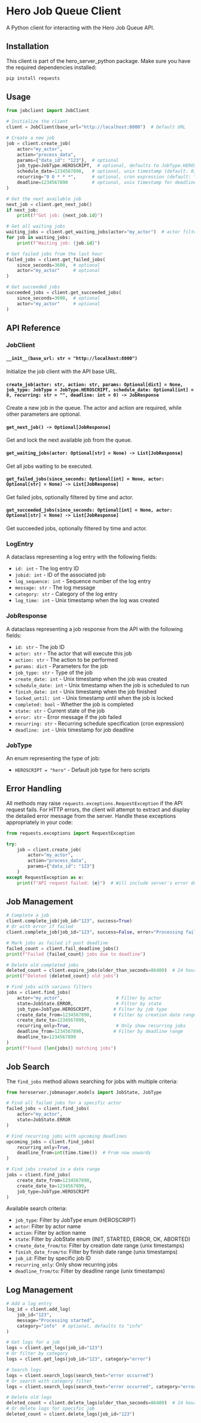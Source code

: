 # Hero Job Queue Client

A Python client for interacting with the Hero Job Queue API.

## Installation

This client is part of the hero_server_python package. Make sure you have the required dependencies installed:

```bash
pip install requests
```

## Usage

```python
from jobclient import JobClient

# Initialize the client
client = JobClient(base_url="http://localhost:8000")  # Default URL

# Create a new job
job = client.create_job(
    actor="my_actor",
    action="process_data",
    params={"data_id": "123"},  # optional
    job_type=JobType.HEROSCRIPT,  # optional, defaults to JobType.HEROSCRIPT
    schedule_date=1234567890,   # optional, unix timestamp (default: 0)
    recurring="0 0 * * *",      # optional, cron expression (default: "")
    deadline=1234567890         # optional, unix timestamp for deadline
)

# Get the next available job
next_job = client.get_next_job()
if next_job:
    print(f"Got job: {next_job.id}")

# Get all waiting jobs
waiting_jobs = client.get_waiting_jobs(actor="my_actor")  # actor filter is optional
for job in waiting_jobs:
    print(f"Waiting job: {job.id}")

# Get failed jobs from the last hour
failed_jobs = client.get_failed_jobs(
    since_seconds=3600,  # optional
    actor="my_actor"     # optional
)

# Get succeeded jobs
succeeded_jobs = client.get_succeeded_jobs(
    since_seconds=3600,  # optional
    actor="my_actor"     # optional
)
```

## API Reference

### JobClient

#### `__init__(base_url: str = "http://localhost:8000")`
Initialize the job client with the API base URL.

#### `create_job(actor: str, action: str, params: Optional[dict] = None, job_type: JobType = JobType.HEROSCRIPT, schedule_date: Optional[int] = 0, recurring: str = "", deadline: int = 0) -> JobResponse`
Create a new job in the queue. The actor and action are required, while other parameters are optional.

#### `get_next_job() -> Optional[JobResponse]`
Get and lock the next available job from the queue.

#### `get_waiting_jobs(actor: Optional[str] = None) -> List[JobResponse]`
Get all jobs waiting to be executed.

#### `get_failed_jobs(since_seconds: Optional[int] = None, actor: Optional[str] = None) -> List[JobResponse]`
Get failed jobs, optionally filtered by time and actor.

#### `get_succeeded_jobs(since_seconds: Optional[int] = None, actor: Optional[str] = None) -> List[JobResponse]`
Get succeeded jobs, optionally filtered by time and actor.

### LogEntry

A dataclass representing a log entry with the following fields:
- `id: int` - The log entry ID
- `jobid: int` - ID of the associated job
- `log_sequence: int` - Sequence number of the log entry
- `message: str` - The log message
- `category: str` - Category of the log entry
- `log_time: int` - Unix timestamp when the log was created

### JobResponse

A dataclass representing a job response from the API with the following fields:
- `id: str` - The job ID
- `actor: str` - The actor that will execute this job
- `action: str` - The action to be performed
- `params: dict` - Parameters for the job
- `job_type: str` - Type of the job
- `create_date: int` - Unix timestamp when the job was created
- `schedule_date: int` - Unix timestamp when the job is scheduled to run
- `finish_date: int` - Unix timestamp when the job finished
- `locked_until: int` - Unix timestamp until when the job is locked
- `completed: bool` - Whether the job is completed
- `state: str` - Current state of the job
- `error: str` - Error message if the job failed
- `recurring: str` - Recurring schedule specification (cron expression)
- `deadline: int` - Unix timestamp for job deadline

### JobType

An enum representing the type of job:
- `HEROSCRIPT = "hero"` - Default job type for hero scripts

## Error Handling

All methods may raise `requests.exceptions.RequestException` if the API request fails. For HTTP errors, the client will attempt to extract and display the detailed error message from the server. Handle these exceptions appropriately in your code:

```python
from requests.exceptions import RequestException

try:
    job = client.create_job(
        actor="my_actor",
        action="process_data",
        params={"data_id": "123"}
    )
except RequestException as e:
    print(f"API request failed: {e}")  # Will include server's error details if available
```

## Job Management

```python
# Complete a job
client.complete_job(job_id="123", success=True)
# Or with error if failed
client.complete_job(job_id="123", success=False, error="Processing failed")

# Mark jobs as failed if past deadline
failed_count = client.fail_deadline_jobs()
print(f"Failed {failed_count} jobs due to deadline")

# Delete old completed jobs
deleted_count = client.expire_jobs(older_than_seconds=86400)  # 24 hours
print(f"Deleted {deleted_count} old jobs")

# Find jobs with various filters
jobs = client.find_jobs(
    actor="my_actor",                    # Filter by actor
    state=JobState.ERROR,                # Filter by state
    job_type=JobType.HEROSCRIPT,        # Filter by job type
    create_date_from=1234567890,        # Filter by creation date range
    create_date_to=1234567899,
    recurring_only=True,                 # Only show recurring jobs
    deadline_from=1234567890,           # Filter by deadline range
    deadline_to=1234567899
)
print(f"Found {len(jobs)} matching jobs")
```

## Job Search

The `find_jobs` method allows searching for jobs with multiple criteria:

```python
from heroserver.jobmanager.models import JobState, JobType

# Find all failed jobs for a specific actor
failed_jobs = client.find_jobs(
    actor="my_actor",
    state=JobState.ERROR
)

# Find recurring jobs with upcoming deadlines
upcoming_jobs = client.find_jobs(
    recurring_only=True,
    deadline_from=int(time.time())  # From now onwards
)

# Find jobs created in a date range
jobs = client.find_jobs(
    create_date_from=1234567890,
    create_date_to=1234567899,
    job_type=JobType.HEROSCRIPT
)
```

Available search criteria:
- `job_type`: Filter by JobType enum (HEROSCRIPT)
- `actor`: Filter by actor name
- `action`: Filter by action name
- `state`: Filter by JobState enum (INIT, STARTED, ERROR, OK, ABORTED)
- `create_date_from/to`: Filter by creation date range (unix timestamps)
- `finish_date_from/to`: Filter by finish date range (unix timestamps)
- `job_id`: Filter by specific job ID
- `recurring_only`: Only show recurring jobs
- `deadline_from/to`: Filter by deadline range (unix timestamps)

## Log Management

```python
# Add a log entry
log_id = client.add_log(
    job_id="123",
    message="Processing started",
    category="info"  # optional, defaults to "info"
)

# Get logs for a job
logs = client.get_logs(job_id="123")
# Or filter by category
logs = client.get_logs(job_id="123", category="error")

# Search logs
logs = client.search_logs(search_text="error occurred")
# Or search with category filter
logs = client.search_logs(search_text="error occurred", category="error")

# Delete old logs
deleted_count = client.delete_logs(older_than_seconds=86400)  # 24 hours
# Or delete logs for specific job
deleted_count = client.delete_logs(job_id="123")
```

